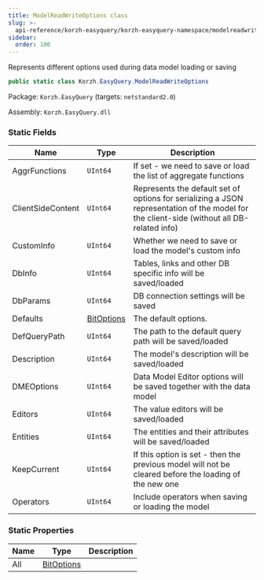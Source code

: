 ```yaml
---
title: ModelReadWriteOptions class
slug: >-
  api-reference/korzh-easyquery/korzh-easyquery-namespace/modelreadwriteoptions-class
sidebar:
  order: 100
---
```


Represents different options used during data model loading or saving
```csharp
public static class Korzh.EasyQuery.ModelReadWriteOptions

```
Package: `Korzh.EasyQuery` (targets: `netstandard2.0`)

Assembly: `Korzh.EasyQuery.dll`

### Static Fields

| Name | Type | Description | 
| --- | --- | --- | 
| AggrFunctions | `UInt64` | If set - we need to save or load the list of aggregate functions | 
| ClientSideContent | `UInt64` | Represents the default set of options for serializing a JSON representation of the model for the client-side (without all DB-related info) | 
| CustomInfo | `UInt64` | Whether we need to save or load the model's custom info | 
| DbInfo | `UInt64` | Tables, links and other DB specific info will be saved/loaded | 
| DbParams | `UInt64` | DB connection settings will be saved | 
| Defaults | [BitOptions](/easyquery/docs/api-reference/easydata-core/easydata-namespace/bitoptions-class) | The default options. | 
| DefQueryPath | `UInt64` | The path to the default query path will be saved/loaded | 
| Description | `UInt64` | The model's description will be saved/loaded | 
| DMEOptions | `UInt64` | Data Model Editor options will be saved together with the data model | 
| Editors | `UInt64` | The value editors will be saved/loaded | 
| Entities | `UInt64` | The entities and their attributes will be saved/loaded | 
| KeepCurrent | `UInt64` | If this option is set - then the previous model will not be cleared before the loading of the new one | 
| Operators | `UInt64` | Include operators when saving or loading the model | 


### Static Properties

| Name | Type | Description | 
| --- | --- | --- | 
| All | [BitOptions](/easyquery/docs/api-reference/easydata-core/easydata-namespace/bitoptions-class) |  |
